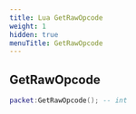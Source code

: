 ```yaml
---
title: Lua GetRawOpcode
weight: 1
hidden: true
menuTitle: GetRawOpcode
---
```

## GetRawOpcode
```lua
packet:GetRawOpcode(); -- int
```